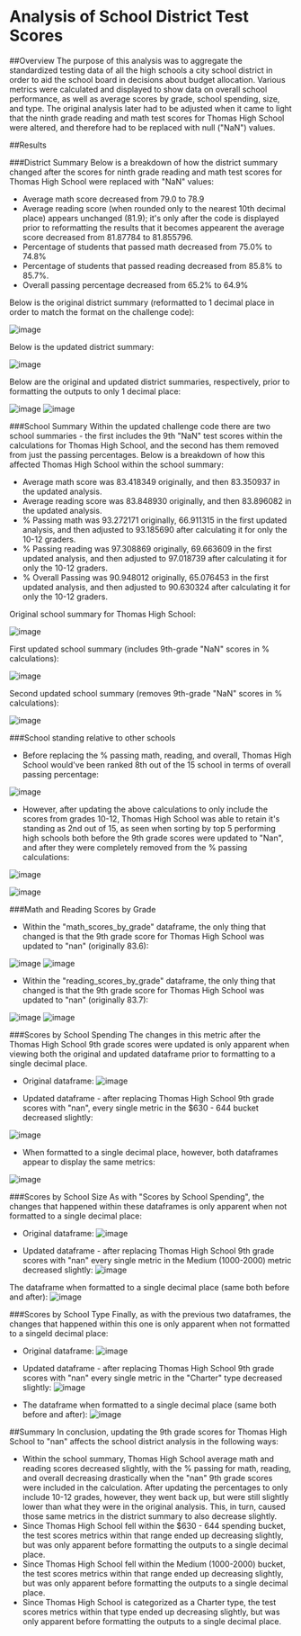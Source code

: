 # Analysis of School District Test Scores
##Overview
The purpose of this analysis was to aggregate the standardized testing data of all the high schools a city school district in order to aid the school board in decisions about budget allocation. Various metrics were calculated and displayed to show data on overall school performance, as well as average scores by grade, school spending, size, and type. The original analysis later had to be adjusted when it came to light that the ninth grade reading and math test scores for Thomas High School were altered, and therefore had to be replaced with null ("NaN") values.

##Results

###District Summary
Below is a breakdown of how the district summary changed after the scores for ninth grade reading and math test scores for Thomas High School were replaced with "NaN" values:

* Average math score decreased from 79.0 to 78.9
* Average reading score (when rounded only to the nearest 10th decimal place) appears unchanged (81.9); it's only after the code is displayed prior to reformatting the results that it becomes appearent the average score decreased from 81.87784 to 81.855796.
* Percentage of students that passed math decreased from 75.0% to 74.8%
* Percentage of students that passed reading decreased from 85.8% to 85.7%.
* Overall passing percentage decreased from 65.2% to 64.9%

Below is the original district summary (reformatted to 1 decimal place in order to match the format on the challenge code):

![image](https://user-images.githubusercontent.com/86032451/126624764-cdbb8cc6-dc49-4baa-a867-7c2fca40eef6.png)

Below is the updated district summary:

![image](https://user-images.githubusercontent.com/86032451/126624881-02207193-fed2-4017-86c1-d9d01bd26b67.png)

Below are the original and updated district summaries, respectively, prior to formatting the outputs to only 1 decimal place:

![image](https://user-images.githubusercontent.com/86032451/126625008-cf821d01-4b60-4fae-b145-ea2760b7e3d1.png)
![image](https://user-images.githubusercontent.com/86032451/126625047-8965d566-9cc6-4e9d-9813-aea412da47d9.png)

###School Summary
Within the updated challenge code there are two school summaries - the first includes the 9th "NaN" test scores within the calculations for Thomas High School, and the second has them removed from just the passing percentages. Below is a breakdown of how this affected Thomas High School within the school summary:

* Average math score was 83.418349 originally, and then 83.350937 in the updated analysis.
* Average reading score was 83.848930 originally, and then 83.896082 in the updated analysis.
* % Passing math was 93.272171 originally, 66.911315 in the first updated analysis, and then adjusted to 93.185690 after calculating it for only the 10-12 graders.
* % Passing reading was 97.308869 originally, 69.663609 in the first updated analysis, and then adjusted to 97.018739 after calculating it for only the 10-12 graders. 
* % Overall Passing was 90.948012 originally, 65.076453 in the first updated analysis, and then adjusted to 90.630324 after calculating it for only the 10-12 graders. 

Original school summary for Thomas High School:

![image](https://user-images.githubusercontent.com/86032451/126626727-93f74234-fc7e-4486-a169-e92008cb9532.png)

First updated school summary (includes 9th-grade "NaN" scores in % calculations):

![image](https://user-images.githubusercontent.com/86032451/126626809-82d731c0-fd46-45d8-8cfa-7c47f12d8538.png)

Second updated school summary (removes 9th-grade "NaN" scores in % calculations):

![image](https://user-images.githubusercontent.com/86032451/126626876-643cbf77-0338-4eb3-87a2-21988116bbb1.png)

###School standing relative to other schools
* Before replacing the % passing math, reading, and overall, Thomas High School would've been ranked 8th out of the 15 school in terms of overall passing percentage:

![image](https://user-images.githubusercontent.com/86032451/126629209-15a8eb98-7e62-4e03-bac9-9689b63c5c51.png)

* However, after updating the above calculations to only include the scores from grades 10-12, Thomas High School was able to retain it's standing as 2nd out of 15, as seen when sorting by top 5 performing high schools both before the 9th grade scores were updated to "Nan", and after they were completely removed from the % passing calculations:

![image](https://user-images.githubusercontent.com/86032451/126628409-e98e7c8c-67e5-4d46-8635-712204eb1b45.png)

![image](https://user-images.githubusercontent.com/86032451/126628472-d3d798c1-225f-415a-9952-e5455380d57b.png)

###Math and Reading Scores by Grade
* Within the "math_scores_by_grade" dataframe, the only thing that changed is that the 9th grade score for Thomas High School was updated to "nan" (originally 83.6):

![image](https://user-images.githubusercontent.com/86032451/126629424-61b513ac-bf89-453c-a767-adc62feefd56.png) ![image](https://user-images.githubusercontent.com/86032451/126629451-6c814f11-f873-48ee-a8b6-91fb74e5c017.png)

* Within the "reading_scores_by_grade" dataframe, the only thing that changed is that the 9th grade score for Thomas High School was updated to "nan" (originally 83.7):

![image](https://user-images.githubusercontent.com/86032451/126629602-b062ac21-67a5-40f1-af55-c6d529755275.png) ![image](https://user-images.githubusercontent.com/86032451/126629647-0d4d3f3c-903c-4d67-b260-05005330dcbd.png)

###Scores by School Spending
The changes in this metric after the Thomas High School 9th grade scores were updated is only apparent when viewing both the original and updated dataframe prior to formatting to a single decimal place. 

* Original dataframe:
![image](https://user-images.githubusercontent.com/86032451/126630022-8d92f074-4d68-4102-940f-2dc3c7f4bc99.png)

* Updated dataframe - after replacing Thomas High School 9th grade scores with "nan", every single metric in the $630 - 644 bucket decreased slightly:

![image](https://user-images.githubusercontent.com/86032451/126630166-bd13fd3c-5adb-441e-9bfb-71f93b04acec.png)

* When formatted to a single decimal place, however, both dataframes appear to display the same metrics:

![image](https://user-images.githubusercontent.com/86032451/126630222-d7acff1e-33de-49cd-9e9c-f17519e91629.png)

###Scores by School Size
As with "Scores by School Spending", the changes that happened within these dataframes is only apparent when not formatted to a single decimal place:

* Original dataframe:
![image](https://user-images.githubusercontent.com/86032451/126630416-a51b3f82-6b97-40d5-a1f7-d19a4a69ccb9.png)

* Updated dataframe - after replacing Thomas High School 9th grade scores with "nan" every single metric in the Medium (1000-2000) metric decreased slightly:
![image](https://user-images.githubusercontent.com/86032451/126632581-adc7d6ce-0532-4a8a-b55c-69a59ccc204a.png)

The dataframe when formatted to a single decimal place (same both before and after):
![image](https://user-images.githubusercontent.com/86032451/126633545-0eeb832a-3568-49aa-bf80-f8990abf594f.png)

###Scores by School Type
Finally, as with the previous two dataframes, the changes that happened within this one is only apparent when not formatted to a singeld decimal place:

* Original dataframe:
![image](https://user-images.githubusercontent.com/86032451/126633599-ef7c87d6-d43d-4cfe-8b58-3a7f3fdd3b7f.png)

* Updated dataframe - after replacing Thomas High School 9th grade scores with "nan" every single metric in the "Charter" type decreased slightly:
![image](https://user-images.githubusercontent.com/86032451/126633657-cb99a547-db33-41ff-850d-92b90ad88c9f.png)

* The dataframe when formatted to a single decimal place (same both before and after):
![image](https://user-images.githubusercontent.com/86032451/126633737-6afe1c95-651b-44d4-b151-0eeac65b226c.png)

##Summary
In conclusion, updating the 9th grade scores for Thomas High School to "nan" affects the school district analysis in the following ways:
* Within the school summary, Thomas High School average math and reading scores decreased slightly, with the % passing for math, reading, and overall decreasing drastically when the "nan" 9th grade scores were included in the calculation. After updating the percentages to only include 10-12 grades, however, they went back up, but were still slightly lower than what they were in the original analysis. This, in turn, caused those same metrics in the district summary to also decrease slightly.
*  Since Thomas High School fell within the $630 - 644 spending bucket, the test scores metrics within that range ended up decreasing slightly, but was only apparent before formatting the outputs to a single decimal place. 
*  Since Thomas High School fell within the Medium (1000-2000) bucket, the test scores metrics within that range ended up decreasing slightly, but was only apparent before formatting the outputs to a single decimal place. 
*  Since Thomas High School is categorized as a Charter type, the test scores metrics within that type ended up decreasing slightly, but was only apparent before formatting the outputs to a single decimal place. 








